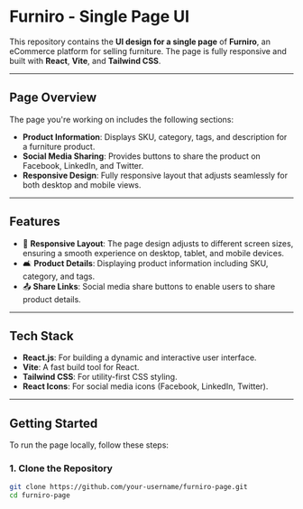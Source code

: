 # Furniro - Single Page UI

This repository contains the **UI design for a single page** of **Furniro**, an eCommerce platform for selling furniture. The page is fully responsive and built with **React**, **Vite**, and **Tailwind CSS**.

---

## Page Overview

The page you're working on includes the following sections:

- **Product Information**: Displays SKU, category, tags, and description for a furniture product.
- **Social Media Sharing**: Provides buttons to share the product on Facebook, LinkedIn, and Twitter.
- **Responsive Design**: Fully responsive layout that adjusts seamlessly for both desktop and mobile views.

---

## Features

- 📱 **Responsive Layout**: The page design adjusts to different screen sizes, ensuring a smooth experience on desktop, tablet, and mobile devices.
- 🛋️ **Product Details**: Displaying product information including SKU, category, and tags.
- 📤 **Share Links**: Social media share buttons to enable users to share product details.

---

## Tech Stack

- **React.js**: For building a dynamic and interactive user interface.
- **Vite**: A fast build tool for React.
- **Tailwind CSS**: For utility-first CSS styling.
- **React Icons**: For social media icons (Facebook, LinkedIn, Twitter).

---

## Getting Started

To run the page locally, follow these steps:

### 1. Clone the Repository

```bash
git clone https://github.com/your-username/furniro-page.git
cd furniro-page
